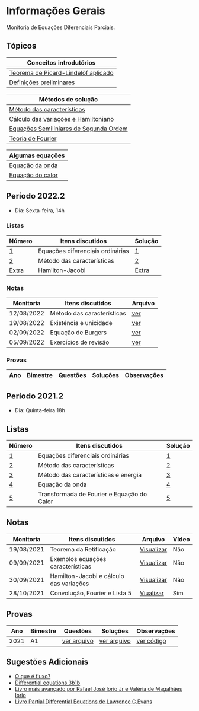 # Informações Gerais 

Monitoria de Equações Diferenciais Parciais.

## Tópicos

|Conceitos introdutórios|
|---|
|[Teorema de Picard-Lindelöf aplicado](/ta-sessions/edp/existence_theorem/existence_theorem)|
|[Definições preliminares](/ta-sessions/edp/introduction)|

|Métodos de solução|
|---|
|[Método das características](/ta-sessions/edp/characteristics/characteristics)|
|[Cálculo das variações e Hamiltoniano](/ta-sessions/edp/calculus_of_variations)|
|[Equações Semiliniares de Segunda Ordem](/ta-sessions/edp/second_order_semilinear)|
|[Teoria de Fourier](/ta-sessions/edp/fft/fft)|

|Algumas equações|
|---|
|[Equação da onda](/ta-sessions/edp/wave_equation)|
|[Equação do calor](/ta-sessions/edp/heat_equation)

## Período 2022.2

- Dia: Sexta-feira, 14h

### Listas

|Número|Itens discutidos|Solução|
|------|----------------|-------|
|[1](/files/disciplines/edp2022/lista1.pdf)|Equações diferenciais ordinárias|[1](/files/disciplines/edp2022/solutions1.pdf)|
|[2](/files/disciplines/edp2022/lista2.pdf)|Método das características|[2](/files/disciplines/edp2022/solutions2.pdf)|
|[Extra](/files/disciplines/edp2022/lista_hj.pdf)|Hamilton-Jacobi|[Extra](/files/disciplines/edp2022/lista_hj.pdf)|

### Notas
  
|Monitoria|Itens discutidos|Arquivo|
|---------|----------------|-------|
|12/08/2022|Método das características|[ver](/files/disciplines/edp2022/monitoria12-08-2022.pdf)|
|19/08/2022|Existência e unicidade|[ver](/files/disciplines/edp2022/monitoria19-08-2022.pdf)|
|02/09/2022|Equação de Burgers|[ver](/files/disciplines/edp2022/monitoria02-09-2022.pdf)|
|05/09/2022|Exercícios de revisão|[ver](/files/disciplines/edp2022/monitoria05-09-2022.pdf)|

### Provas

|Ano|Bimestre|Questões|Soluções|Observações|
|---|--------|--------|--------|-----------|

## Período 2021.2

- Dia: Quinta-feira 18h

## Listas

|Número|Itens discutidos|Solução|
|------|----------------|-------|
|[1](/files/disciplines/edp/lista1.pdf)|Equações diferenciais ordinárias|[1](/ta-sessions/unavailable)|
|[2](/files/disciplines/edp/lista2.pdf)|Método das características|[2](/ta-sessions/unavailable)|
|[3](/files/disciplines/edp/lista3.pdf)|Método das características e energia|[3](/ta-sessions/unavailable)|
|[4](/files/disciplines/edp/lista4.pdf)|Equação da onda|[4](/ta-sessions/unavailable)|
|[5](/files/disciplines/edp/lista5.pdf)|Transformada de Fourier e Equação do Calor|[5](/ta-sessions/unavailable)|

## Notas
  
|Monitoria|Itens discutidos|Arquivo|Vídeo|
|---------|----------------|-------|-----| 
|19/08/2021|Teorema da Retificação|[Visualizar](/files/disciplines/edp/monitoria19-08-2021.pdf)|Não|
|09/09/2021|Exemplos equações características|[Visualizar](/files/disciplines/edp/exemplos_equacoes_caracteristicas.pdf)|Não|
|30/09/2021|Hamilton-Jacobi e cálculo das variações|[Visualizar](/files/disciplines/edp/hamilton-jacobi.pdf)|Não|
|28/10/2021|Convolução, Fourier e Lista 5|[Viualizar](/files/disciplines/edp/monitoria28-10-2021.pdf)|Sim|

## Provas

|Ano|Bimestre|Questões|Soluções|Observações|
|---|--------|--------|--------|-----------|
|2021|A1|[ver arquivo](/files/disciplines/edp/a1.pdf)|[ver arquivo](/ta-sessions/unavailable)|[ver código](/ta-sessions/unavailable)|

## Sugestões Adicionais 

- [O que é fluxo?](http://www.phys.boun.edu.tr/~burcin/Flux.pdf)
- [Differential equations 3b1b](https://www.youtube.com/playlist?list=PLZHQObOWTQDNPOjrT6KVlfJuKtYTftqH6)
- [Livro mais avançado por Rafael José Iorio Jr e Valéria de Magalhães Iorio](https://www.amazon.com.br/Fourier-Analysis-Partial-Differential-Equations/dp/052162116X)
- [Livro Partial Differential Equations de Lawrence C.Evans](https://www.amazon.com.br/Partial-Differential-Equations-Lawrence-Evans/dp/0821807722)